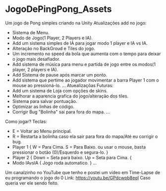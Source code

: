 # JogoDePingPong_Assets
Um jogo de Pong simples criando na Unity
Atualizações add no jogo:
- Sistema de Menu.
- Modo de Jogo(1 Player, 2 Players e IA).
- Add um sistema simples de IA para jogar modo 1 player e IA vs IA.
- Alteração no BackGroud e Tiles do jogo.
- Um incremento no speed da bola que aumenta com o tempo para deixar o jogo mais desafiador.
- Add sistema de música para menu e partida de jogo entre os modos(1 player, 2 players e IA).
- Add Sistema de pause após marcar um ponto.
- Add sistema que pertime ao jogador movimentar a barra Player 1 com o mouse ao pressioná-lo.
...
Atuealizaçõas Futuras:
- Add um sistema de Loja com opções de skins.
- Melhorar a aparencia grafica do jogo/alteração dos tiles.
- Sistema para salvar pontuação.
- Optimizar as linhas de código.
- Corrigir Bug "Bolinha" sai para fora do mapa.
...

Como jogar? 
Teclas:
- E = Voltar ao Menu principal.
- R = Restarta a bolinha caso ela sair para fora do mapa/Até eu corrigir o bug.
- Player 1
  {
    W = Para Cima.
    S = Para Baixo.
    ou usar o mouse, basta pressionar o botão (0)/Esquerdo e segura-lo.
  }
- Player 2
  {
    Down = Seta para baixo.
    Up = Seta para Cima.
  {
 - Modo IAvsIA
  {
    Jogo roda automatico.
  }
  ...
  
Um canalzinho no YouTube que tenho e postei um vídeo em Time-Lapse de eu programando o jogo do 0
Link: https://youtu.be/GPdcwpb8eqI
Caso queria ver ele sendo feito.
